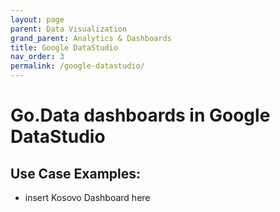 ```yaml
---
layout: page
parent: Data Visualization
grand_parent: Analytics & Dashboards
title: Google DataStudio
nav_order: 3
permalink: /google-datastudio/
---
```


# Go.Data dashboards in Google DataStudio

## Use Case Examples:
- insert Kosovo Dashboard here

